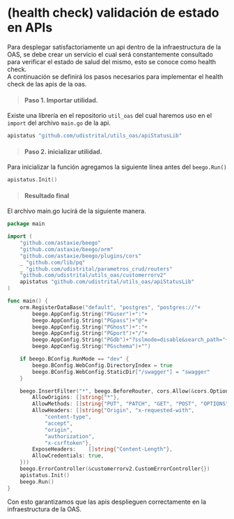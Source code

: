 # (health check) validación de estado en APIs
Para desplegar satisfactoriamente un api dentro de la infraestructura de la OAS, se debe crear un servicio el cual será constantemente consultado para verificar el estado de salud del mismo, esto se conoce como  health check.  
A continuación se definirá los pasos necesarios para implementar el health check de las apis de la oas.


>#### Paso 1. Importar utilidad.
Existe una librería en el repositorio `util_oas` del cual haremos uso en el `import` del archivo `main.go` de la api.
```go
apistatus "github.com/udistrital/utils_oas/apiStatusLib"
```

>#### Paso 2. inicializar utilidad.
Para inicializar la función agregamos la siguiente línea antes del `beego.Run()`
```go
apistatus.Init()
```

>#### Resultado final
El archivo main.go lucirá de la siguiente manera.
```go
package main

import (
	"github.com/astaxie/beego"
	"github.com/astaxie/beego/orm"
	"github.com/astaxie/beego/plugins/cors"
	_ "github.com/lib/pq"
	_ "github.com/udistrital/parametros_crud/routers"
	"github.com/udistrital/utils_oas/customerrorv2"
	apistatus "github.com/udistrital/utils_oas/apiStatusLib"
)

func main() {
	orm.RegisterDataBase("default", "postgres", "postgres://"+
		beego.AppConfig.String("PGuser")+":"+
		beego.AppConfig.String("PGpass")+"@"+
		beego.AppConfig.String("PGhost")+":"+
		beego.AppConfig.String("PGport")+"/"+
		beego.AppConfig.String("PGdb")+"?sslmode=disable&search_path="+
		beego.AppConfig.String("PGschema")+"")

	if beego.BConfig.RunMode == "dev" {
		beego.BConfig.WebConfig.DirectoryIndex = true
		beego.BConfig.WebConfig.StaticDir["/swagger"] = "swagger"
	}

	beego.InsertFilter("*", beego.BeforeRouter, cors.Allow(&cors.Options{
		AllowOrigins: []string{"*"},
		AllowMethods: []string{"PUT", "PATCH", "GET", "POST", "OPTIONS", "DELETE"},
		AllowHeaders: []string{"Origin", "x-requested-with",
			"content-type",
			"accept",
			"origin",
			"authorization",
			"x-csrftoken"},
		ExposeHeaders:    []string{"Content-Length"},
		AllowCredentials: true,
	}))
	beego.ErrorController(&customerrorv2.CustomErrorController{})
	apistatus.Init()
	beego.Run()
}
```

Con esto garantizamos que las apis desplieguen correctamente en la infraestructura de la OAS.
